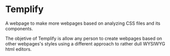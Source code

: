 # Templify
A webpage to make more webpages based on analyzing CSS files and its components. 

The objetive of Templify is allow any person to create webpages based on other webpages's styles using a different approach to rather dull WYSIWYG html editors.
